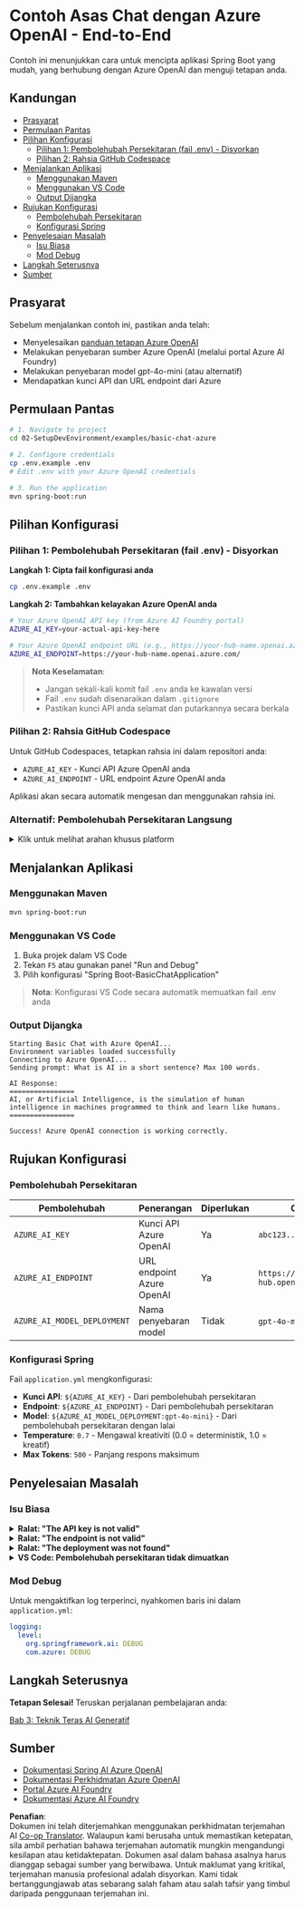 <!--
CO_OP_TRANSLATOR_METADATA:
{
  "original_hash": "efd82efe50711d7e257eb943151d682c",
  "translation_date": "2025-07-27T13:44:42+00:00",
  "source_file": "02-SetupDevEnvironment/examples/basic-chat-azure/README.md",
  "language_code": "ms"
}
-->
# Contoh Asas Chat dengan Azure OpenAI - End-to-End

Contoh ini menunjukkan cara untuk mencipta aplikasi Spring Boot yang mudah, yang berhubung dengan Azure OpenAI dan menguji tetapan anda.

## Kandungan

- [Prasyarat](../../../../../02-SetupDevEnvironment/examples/basic-chat-azure)
- [Permulaan Pantas](../../../../../02-SetupDevEnvironment/examples/basic-chat-azure)
- [Pilihan Konfigurasi](../../../../../02-SetupDevEnvironment/examples/basic-chat-azure)
  - [Pilihan 1: Pembolehubah Persekitaran (fail .env) - Disyorkan](../../../../../02-SetupDevEnvironment/examples/basic-chat-azure)
  - [Pilihan 2: Rahsia GitHub Codespace](../../../../../02-SetupDevEnvironment/examples/basic-chat-azure)
- [Menjalankan Aplikasi](../../../../../02-SetupDevEnvironment/examples/basic-chat-azure)
  - [Menggunakan Maven](../../../../../02-SetupDevEnvironment/examples/basic-chat-azure)
  - [Menggunakan VS Code](../../../../../02-SetupDevEnvironment/examples/basic-chat-azure)
  - [Output Dijangka](../../../../../02-SetupDevEnvironment/examples/basic-chat-azure)
- [Rujukan Konfigurasi](../../../../../02-SetupDevEnvironment/examples/basic-chat-azure)
  - [Pembolehubah Persekitaran](../../../../../02-SetupDevEnvironment/examples/basic-chat-azure)
  - [Konfigurasi Spring](../../../../../02-SetupDevEnvironment/examples/basic-chat-azure)
- [Penyelesaian Masalah](../../../../../02-SetupDevEnvironment/examples/basic-chat-azure)
  - [Isu Biasa](../../../../../02-SetupDevEnvironment/examples/basic-chat-azure)
  - [Mod Debug](../../../../../02-SetupDevEnvironment/examples/basic-chat-azure)
- [Langkah Seterusnya](../../../../../02-SetupDevEnvironment/examples/basic-chat-azure)
- [Sumber](../../../../../02-SetupDevEnvironment/examples/basic-chat-azure)

## Prasyarat

Sebelum menjalankan contoh ini, pastikan anda telah:

- Menyelesaikan [panduan tetapan Azure OpenAI](../../getting-started-azure-openai.md)  
- Melakukan penyebaran sumber Azure OpenAI (melalui portal Azure AI Foundry)  
- Melakukan penyebaran model gpt-4o-mini (atau alternatif)  
- Mendapatkan kunci API dan URL endpoint dari Azure  

## Permulaan Pantas

```bash
# 1. Navigate to project
cd 02-SetupDevEnvironment/examples/basic-chat-azure

# 2. Configure credentials
cp .env.example .env
# Edit .env with your Azure OpenAI credentials

# 3. Run the application
mvn spring-boot:run
```

## Pilihan Konfigurasi

### Pilihan 1: Pembolehubah Persekitaran (fail .env) - Disyorkan

**Langkah 1: Cipta fail konfigurasi anda**
```bash
cp .env.example .env
```

**Langkah 2: Tambahkan kelayakan Azure OpenAI anda**
```bash
# Your Azure OpenAI API key (from Azure AI Foundry portal)
AZURE_AI_KEY=your-actual-api-key-here

# Your Azure OpenAI endpoint URL (e.g., https://your-hub-name.openai.azure.com/)
AZURE_AI_ENDPOINT=https://your-hub-name.openai.azure.com/
```

> **Nota Keselamatan**: 
> - Jangan sekali-kali komit fail `.env` anda ke kawalan versi
> - Fail `.env` sudah disenaraikan dalam `.gitignore`
> - Pastikan kunci API anda selamat dan putarkannya secara berkala

### Pilihan 2: Rahsia GitHub Codespace

Untuk GitHub Codespaces, tetapkan rahsia ini dalam repositori anda:
- `AZURE_AI_KEY` - Kunci API Azure OpenAI anda
- `AZURE_AI_ENDPOINT` - URL endpoint Azure OpenAI anda

Aplikasi akan secara automatik mengesan dan menggunakan rahsia ini.

### Alternatif: Pembolehubah Persekitaran Langsung

<details>
<summary>Klik untuk melihat arahan khusus platform</summary>

**Linux/macOS (bash/zsh):**
```bash
export AZURE_AI_KEY=your-actual-api-key-here
export AZURE_AI_ENDPOINT=https://your-hub-name.openai.azure.com/
```

**Windows (Command Prompt):**
```cmd
set AZURE_AI_KEY=your-actual-api-key-here
set AZURE_AI_ENDPOINT=https://your-hub-name.openai.azure.com/
```

**Windows (PowerShell):**
```powershell
$env:AZURE_AI_KEY="your-actual-api-key-here"
$env:AZURE_AI_ENDPOINT="https://your-hub-name.openai.azure.com/"
```
</details>

## Menjalankan Aplikasi

### Menggunakan Maven

```bash
mvn spring-boot:run
```

### Menggunakan VS Code

1. Buka projek dalam VS Code
2. Tekan `F5` atau gunakan panel "Run and Debug"
3. Pilih konfigurasi "Spring Boot-BasicChatApplication"

> **Nota**: Konfigurasi VS Code secara automatik memuatkan fail .env anda

### Output Dijangka

```
Starting Basic Chat with Azure OpenAI...
Environment variables loaded successfully
Connecting to Azure OpenAI...
Sending prompt: What is AI in a short sentence? Max 100 words.

AI Response:
================
AI, or Artificial Intelligence, is the simulation of human intelligence in machines programmed to think and learn like humans.
================

Success! Azure OpenAI connection is working correctly.
```

## Rujukan Konfigurasi

### Pembolehubah Persekitaran

| Pembolehubah | Penerangan | Diperlukan | Contoh |
|--------------|------------|------------|--------|
| `AZURE_AI_KEY` | Kunci API Azure OpenAI | Ya | `abc123...` |
| `AZURE_AI_ENDPOINT` | URL endpoint Azure OpenAI | Ya | `https://my-hub.openai.azure.com/` |
| `AZURE_AI_MODEL_DEPLOYMENT` | Nama penyebaran model | Tidak | `gpt-4o-mini` (lalai) |

### Konfigurasi Spring

Fail `application.yml` mengkonfigurasi:
- **Kunci API**: `${AZURE_AI_KEY}` - Dari pembolehubah persekitaran
- **Endpoint**: `${AZURE_AI_ENDPOINT}` - Dari pembolehubah persekitaran  
- **Model**: `${AZURE_AI_MODEL_DEPLOYMENT:gpt-4o-mini}` - Dari pembolehubah persekitaran dengan lalai
- **Temperature**: `0.7` - Mengawal kreativiti (0.0 = deterministik, 1.0 = kreatif)
- **Max Tokens**: `500` - Panjang respons maksimum

## Penyelesaian Masalah

### Isu Biasa

<details>
<summary><strong>Ralat: "The API key is not valid"</strong></summary>

- Periksa bahawa `AZURE_AI_KEY` anda telah ditetapkan dengan betul dalam fail `.env` anda
- Pastikan kunci API disalin tepat seperti yang diberikan dalam portal Azure AI Foundry
- Pastikan tiada ruang tambahan atau tanda petik di sekitar kunci
</details>

<details>
<summary><strong>Ralat: "The endpoint is not valid"</strong></summary>

- Pastikan `AZURE_AI_ENDPOINT` anda termasuk URL penuh (contoh: `https://your-hub-name.openai.azure.com/`)
- Periksa konsistensi garis miring di akhir URL
- Pastikan endpoint sepadan dengan wilayah penyebaran Azure anda
</details>

<details>
<summary><strong>Ralat: "The deployment was not found"</strong></summary>

- Pastikan nama penyebaran model anda sepadan tepat dengan yang disebarkan di Azure
- Periksa bahawa model telah berjaya disebarkan dan aktif
- Cuba gunakan nama penyebaran lalai: `gpt-4o-mini`
</details>

<details>
<summary><strong>VS Code: Pembolehubah persekitaran tidak dimuatkan</strong></summary>

- Pastikan fail `.env` anda berada di direktori akar projek (tahap yang sama dengan `pom.xml`)
- Cuba jalankan `mvn spring-boot:run` dalam terminal bersepadu VS Code
- Periksa bahawa sambungan Java VS Code telah dipasang dengan betul
- Pastikan konfigurasi pelancaran mempunyai `"envFile": "${workspaceFolder}/.env"`
</details>

### Mod Debug

Untuk mengaktifkan log terperinci, nyahkomen baris ini dalam `application.yml`:

```yaml
logging:
  level:
    org.springframework.ai: DEBUG
    com.azure: DEBUG
```

## Langkah Seterusnya

**Tetapan Selesai!** Teruskan perjalanan pembelajaran anda:

[Bab 3: Teknik Teras AI Generatif](../../../03-CoreGenerativeAITechniques/README.md)

## Sumber

- [Dokumentasi Spring AI Azure OpenAI](https://docs.spring.io/spring-ai/reference/api/clients/azure-openai-chat.html)
- [Dokumentasi Perkhidmatan Azure OpenAI](https://learn.microsoft.com/azure/ai-services/openai/)
- [Portal Azure AI Foundry](https://ai.azure.com/)
- [Dokumentasi Azure AI Foundry](https://learn.microsoft.com/azure/ai-foundry/how-to/create-projects?tabs=ai-foundry&pivots=hub-project)

**Penafian**:  
Dokumen ini telah diterjemahkan menggunakan perkhidmatan terjemahan AI [Co-op Translator](https://github.com/Azure/co-op-translator). Walaupun kami berusaha untuk memastikan ketepatan, sila ambil perhatian bahawa terjemahan automatik mungkin mengandungi kesilapan atau ketidaktepatan. Dokumen asal dalam bahasa asalnya harus dianggap sebagai sumber yang berwibawa. Untuk maklumat yang kritikal, terjemahan manusia profesional adalah disyorkan. Kami tidak bertanggungjawab atas sebarang salah faham atau salah tafsir yang timbul daripada penggunaan terjemahan ini.